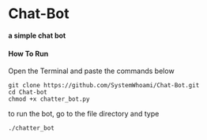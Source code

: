 # Chat-Bot
__a simple chat bot__

#### How To Run
Open the Terminal and paste the commands below
```shell
git clone https://github.com/SystemWhoami/Chat-Bot.git
cd Chat-bot
chmod +x chatter_bot.py
```
to run the bot, go to the file directory and type
```sh
./chatter_bot

```
